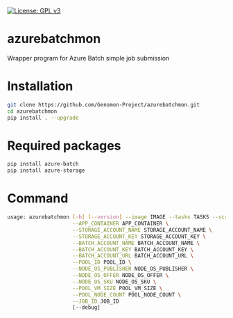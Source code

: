 [![License: GPL v3](https://img.shields.io/badge/License-GPL%20v3-blue.svg)](https://www.gnu.org/licenses/gpl-3.0)

# azurebatchmon
Wrapper program for Azure Batch simple job submission

# Installation

```sh
git clone https://github.com/Genomon-Project/azurebatchmon.git
cd azurebatchmon
pip install . --upgrade
```

# Required packages

```sh
pip install azure-batch
pip install azure-storage
```

# Command

```sh
usage: azurebatchmon [-h] [--version] --image IMAGE --tasks TASKS --script SCRIPT \
                     --APP_CONTAINER APP_CONTAINER \
                     --STORAGE_ACCOUNT_NAME STORAGE_ACCOUNT_NAME \
                     --STORAGE_ACCOUNT_KEY STORAGE_ACCOUNT_KEY \
                     --BATCH_ACCOUNT_NAME BATCH_ACCOUNT_NAME \
                     --BATCH_ACCOUNT_KEY BATCH_ACCOUNT_KEY \
                     --BATCH_ACCOUNT_URL BATCH_ACCOUNT_URL \
                     --POOL_ID POOL_ID \
                     --NODE_OS_PUBLISHER NODE_OS_PUBLISHER \
                     --NODE_OS_OFFER NODE_OS_OFFER \
                     --NODE_OS_SKU NODE_OS_SKU \
                     --POOL_VM_SIZE POOL_VM_SIZE \
                     --POOL_NODE_COUNT POOL_NODE_COUNT \
                     --JOB_ID JOB_ID
                     [--debug]
```
